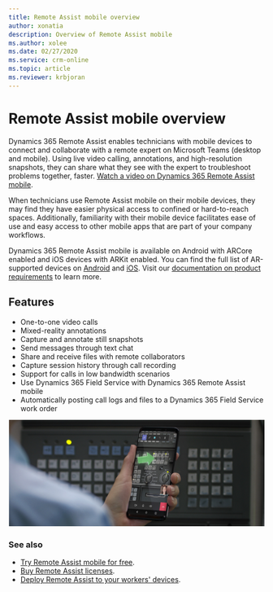 ```yaml
---
title: Remote Assist mobile overview
author: xonatia
description: Overview of Remote Assist mobile
ms.author: xolee
ms.date: 02/27/2020
ms.service: crm-online
ms.topic: article
ms.reviewer: krbjoran
---
```

# Remote Assist mobile overview

Dynamics 365 Remote Assist enables technicians with mobile devices to connect and collaborate with a remote expert on Microsoft Teams (desktop and mobile). Using live video calling, annotations, and high-resolution snapshots, they can share what they see with the expert to troubleshoot problems together, faster. [Watch a video on Dynamics 365 Remote Assist mobile](https://www.youtube.com/watch?v=J-C6GE2gFYw&t=27s).

When technicians use Remote Assist mobile on their mobile devices, they may find they have easier physical access to confined or hard-to-reach spaces. Additionally, familiarity with their mobile device facilitates ease of use and easy access to other mobile apps that are part of your company workflows.

Dynamics 365 Remote Assist mobile is available on Android with ARCore enabled and iOS devices with ARKit enabled. You can find the full list of AR-supported devices on [Android](https://developers.google.com/ar/discover/supported-devices) and [iOS](https://www.apple.com/ios/augmented-reality/). Visit our [documentation on product requirements](https://docs.microsoft.com/dynamics365/mixed-reality/remote-assist/requirements) to learn more.

## Features 
- One-to-one video calls
- Mixed-reality annotations
- Capture and annotate still snapshots 
- Send messages through text chat
- Share and receive files with remote collaborators 
- Capture session history through call recording
- Support for calls in low bandwidth scenarios
- Use Dynamics 365 Field Service with Dynamics 365 Remote Assist mobile
- Automatically posting call logs and files to a Dynamics 365 Field Service work order

![Simulated image of a technician using Remote Assist mobile to annotate their environment on a call.](./media/ram-overview.png "Remote Assist mobile Overview")


### See also
- [Try Remote Assist mobile for free](../try-remote-assist.md). 
- [Buy Remote Assist licenses](../buy-remote-assist.md). 
- [Deploy Remote Assist to your workers' devices](../deploy-remote-assist.md). 
